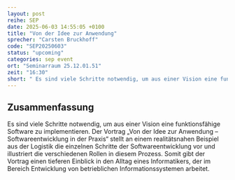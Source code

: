 ```yaml
---
layout: post
reihe: SEP
date: 2025-06-03 14:55:05 +0100
title: "Von der Idee zur Anwendung"
sprecher: "Carsten Bruckhoff"
code: "SEP20250603"
status: "upcoming"
categories: sep event
ort: "Seminarraum 25.12.01.51"
zeit: "16:30"
short: " Es sind viele Schritte notwendig, um aus einer Vision eine funktionsfähige Software zu implementieren. Der Vortrag „Von der Idee zur Anwendung – Softwareentwicklung in der Praxis“ stellt an einem realitätsnahen Beispiel aus der Logistik die einzelnen ..."
---
```


## Zusammenfassung


Es sind viele Schritte notwendig, um aus einer Vision eine funktionsfähige Software zu implementieren.
Der Vortrag „Von der Idee zur Anwendung – Softwareentwicklung in der Praxis“ stellt an einem realitätsnahen Beispiel aus der Logistik die einzelnen Schritte der Softwareentwicklung vor und illustriert die verschiedenen Rollen in diesem Prozess.
Somit gibt der Vortrag einen tieferen Einblick in den Alltag eines Informatikers, der im Bereich Entwicklung von betrieblichen Informationssystemen arbeitet.


